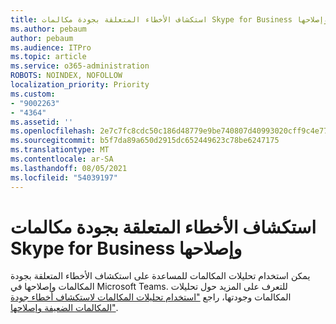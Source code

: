 ```yaml
---
title: استكشاف الأخطاء المتعلقة بجودة مكالمات Skype for Business وإصلاحها
ms.author: pebaum
author: pebaum
ms.audience: ITPro
ms.topic: article
ms.service: o365-administration
ROBOTS: NOINDEX, NOFOLLOW
localization_priority: Priority
ms.custom:
- "9002263"
- "4364"
ms.assetid: ''
ms.openlocfilehash: 2e7c7fc8cdc50c186d48779e9be740807d40993020cff9c4e7794ceaf1f81443
ms.sourcegitcommit: b5f7da89a650d2915dc652449623c78be6247175
ms.translationtype: MT
ms.contentlocale: ar-SA
ms.lasthandoff: 08/05/2021
ms.locfileid: "54039197"
---
```

# <a name="troubleshoot-skype-for-business-call-quality"></a>استكشاف الأخطاء المتعلقة بجودة مكالمات Skype for Business وإصلاحها

يمكن استخدام تحليلات المكالمات للمساعدة على استكشاف الأخطاء المتعلقة بجودة المكالمات وإصلاحها في Microsoft Teams. للتعرف على المزيد حول تحليلات المكالمات وجودتها، راجع ["استخدام تحليلات المكالمات لاستكشاف أخطاء جودة المكالمات الضعيفة وإصلاحها"](https://docs.microsoft.com/MicrosoftTeams/use-call-analytics-to-troubleshoot-poor-call-quality).
